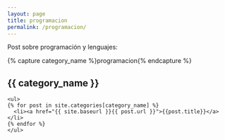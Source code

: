```yaml
---
layout: page
title: programacion
permalink: /programacion/
---
```


Post sobre programación y lenguajes:

{% capture category_name %}programacion{% endcapture %}

<div>
<h2 class="category-head">{{ category_name }}</h2>

    <ul>
    {% for post in site.categories[category_name] %}
      <li><a href="{{ site.baseurl }}{{ post.url }}">{{post.title}}</a></li>
    {% endfor %}
    </ul>

  </div>

